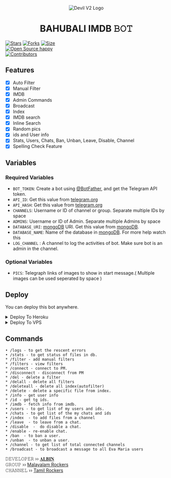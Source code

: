 <p align="center">
  <img src="samantha_7.jpg" alt="Devil V2 Logo">
</p>
<h1 align="center">
  <b>BAHUBALI IMDB 𝙱𝙾𝚃</b>
</h1>

[![Stars](https://img.shields.io/github/stars/Samantha-a/Film-Club?style=flat-square&color=green)](https://github.com/Samantha-a/Film-Club/stargazers)
[![Forks](https://img.shields.io/github/forks/Samantha-a/Film-Club?style=flat-square&color=blue)](https://github.com/Samantha-a/Film-Club/fork)
[![Size](https://img.shields.io/github/repo-size/Samantha-a/Film-Club?style=flat-square&color=red)](https://github.com/Samantha-a/Film-Club/)   
[![Open Source happy ](https://badges.frapsoft.com/os/v2/open-source.svg?v=103)](https://github.com/Samantha-a/Film-Club)   
[![Contributors](https://img.shields.io/github/contributors/Samantha-a/Film-Club?style=flat-square&color=green)](https://github.com/Samantha-a/Film-Club/graphs/contributors)
## Features

- [x] Auto Filter
- [x] Manual Filter
- [x] IMDB
- [x] Admin Commands
- [x] Broadcast
- [x] Index
- [x] IMDB search
- [x] Inline Search
- [x] Random pics
- [x] ids and User info 
- [x] Stats, Users, Chats, Ban, Unban, Leave, Disable, Channel
- [x] Spelling Check Feature

## Variables

### Required Variables
* `BOT_TOKEN`: Create a bot using [@BotFather](https://telegram.dog/BotFather), and get the Telegram API token.
* `API_ID`: Get this value from [telegram.org](https://my.telegram.org/apps)
* `API_HASH`: Get this value from [telegram.org](https://my.telegram.org/apps)
* `CHANNELS`: Username or ID of channel or group. Separate multiple IDs by space
* `ADMINS`: Username or ID of Admin. Separate multiple Admins by space
* `DATABASE_URI`: [mongoDB](https://www.mongodb.com) URI. Get this value from [mongoDB](https://www.mongodb.com).
* `DATABASE_NAME`: Name of the database in [mongoDB](https://www.mongodb.com). For more help watch this 
* `LOG_CHANNEL` : A channel to log the activities of bot. Make sure bot is an admin in the channel.
### Optional Variables
* `PICS`: Telegraph links of images to show in start message.( Multiple images can be used seperated by space )


## Deploy
You can deploy this bot anywhere.


<details><summary>Deploy To Heroku</summary>
<p>
<br>
<a href="https://heroku.com/deploy?template=https://github.com/JustinJaise/Bahubali-">
  <img src="https://www.herokucdn.com/deploy/button.svg" alt="Deploy">
</a>
</p>
</details>

<details><summary>Deploy To VPS</summary>
<p>
<pre>
git clone https://github.com/Samantha-a/Film-Club
# Install Packages
pip3 install -r requirements.txt
Edit info.py with variables as given below then run bot
python3 bot.py
</pre>
</p>
</details>


## Commands
```
• /logs - to get the rescent errors
• /stats - to get status of files in db.
* /filter - add manual filters
* /filters - view filters
* /connect - connect to PM.
* /disconnect - disconnect from PM
* /del - delete a filter
* /delall - delete all filters
* /deleteall - delete all index(autofilter)
* /delete - delete a specific file from index.
* /info - get user info
* /id - get tg ids.
* /imdb - fetch info from imdb.
• /users - to get list of my users and ids.
• /chats - to get list of the my chats and ids 
• /index  - to add files from a channel
• /leave  - to leave from a chat.
• /disable  -  do disable a chat.
* /enable - re-enable chat.
• /ban  - to ban a user.
• /unban  - to unban a user.
• /channel - to get list of total connected channels
• /broadcast - to broadcast a message to all Eva Maria users
```

𝙳𝙴𝚅𝙴𝙻𝙾𝙿𝙴𝚁 ›› [𝐀𝐋𝐁𝐈𝐍](https://t.me/Master_Brain1)                                                                                                                                        
𝙶𝚁𝙾𝚄𝙿 ›› [Malayalam Rockers](https://t.me/MalayalamRocckers)                                             
𝙲𝙷𝙰𝙽𝙽𝙴𝙻 ›› [Tamil Rockers](https://t.me/TamilRockerssk)
